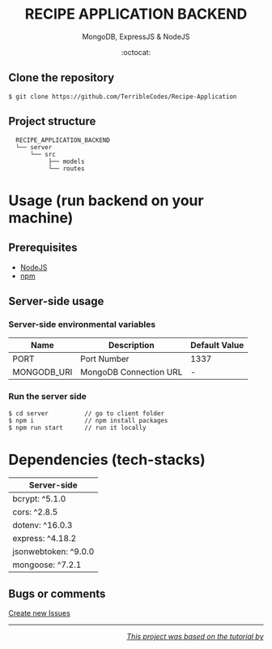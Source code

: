 <h1 align="center">
 RECIPE APPLICATION BACKEND
</h1>
<p align="center">
MongoDB, ExpressJS & NodeJS
</p>
<p align="center">
:octocat:
</p>

## Clone the repository

```terminal
$ git clone https://github.com/TerribleCodes/Recipe-Application
```

## Project structure

      RECIPE_APPLICATION_BACKEND
      └── server
          └── src
               ├── models
               └── routes

# Usage (run backend on your machine)

## Prerequisites

- [NodeJS](https://nodejs.org/en/download/)
- [npm](https://nodejs.org/en/download/package-manager/)

## Server-side usage

### Server-side environmental variables

| Name        | Description            | Default Value |
| ----------- | ---------------------- | ------------- |
| PORT        | Port Number            | 1337          |
| MONGODB_URI | MongoDB Connection URL | -             |

### Run the server side

```terminal
$ cd server          // go to client folder
$ npm i              // npm install packages
$ npm run start      // run it locally
```

# Dependencies (tech-stacks)

| Server-side          |
| -------------------- |
| bcrypt: ^5.1.0       |
| cors: ^2.8.5         |
| dotenv: ^16.0.3      |
| express: ^4.18.2     |
| jsonwebtoken: ^9.0.0 |
| mongoose: ^7.2.1     |

## Bugs or comments

[Create new Issues](https://github.com/TerribleCodes/Recipe-Application/issues)

---

<p align="right">
   <a href="https://www.youtube.com/watch?v=P43DW3HUUH8">
     <i>This project was based on the tutorial by </i>
   </a>
</p>
